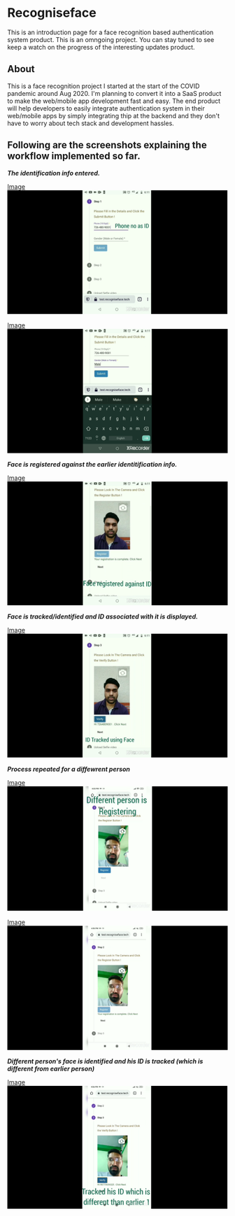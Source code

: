 # Recogniseface 

This is an introduction page for a face recognition based authentication system product.
This is an omngoing project.
You can stay tuned to see keep a watch on the progress of the interesting updates product.

## About

This is a face recognition project I started at the start of the COVID pandemic around Aug 2020.
I'm planning to convert it into a SaaS product to make the web/mobile app development fast and easy.
The end product will help developers to easily integrate authentication system in their web/mobile apps 
by simply integrating thip at the backend and they don't have to worry about tech stack and development hassles.


## Following are the screenshots explaining the workflow implemented so far.


**_The identification info entered._**

[Image](https://github.com/neeraj-21/recogniseface/blob/gh-pages/1a.png)
![Image](/1a.png)

[Image](https://github.com/neeraj-21/recogniseface/blob/gh-pages/1.png)
![Image](/1.png)



**_Face is registered against the earlier identitification info._**

[Image](https://github.com/neeraj-21/recogniseface/blob/gh-pages/2a.png)
![Image](/2a.png)



**_Face is tracked/identified and ID associated with it is displayed._**

[Image](https://github.com/neeraj-21/recogniseface/blob/gh-pages/2.png)
![Image](/2.png)



**_Process repeated for a diffewrent person_**

[Image](https://github.com/neeraj-21/recogniseface/blob/gh-pages/3a.png)
![Image](/3a.png)

[Image](https://github.com/neeraj-21/recogniseface/blob/gh-pages/3.png)
![Image](/3.png)



**_Different person's face is identified and his ID is tracked (which is different from earlier person)_**

[Image](https://github.com/neeraj-21/recogniseface/blob/gh-pages/4.png)
![Image](/4.png)
